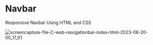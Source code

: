 # Navbar
Responsive Navbar Using HTML  and  CSS 


![screencapture-file-C-web-navigationbar-index-html-2023-08-20-00_17_01](https://github.com/KomalR2003/Navbar/assets/138985585/47d86021-f964-4625-889c-c5a8448f890f)
